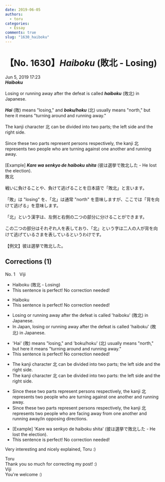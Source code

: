 ```yaml
---
date: 2019-06-05
authors:
  - toru
categories:
  - Essay
comments: true
slug: "1630_haiboku"
---
```


# 【No. 1630】<strong><em>Haiboku</strong></em> (敗北 - Losing)
<div class="date">Jun 5, 2019 17:23</div>
<div id="post"><div id="body_show_ori">
<strong><em>Haiboku</strong></em><br/><br/>Losing or running away after the defeat is called <strong><em>haiboku</em></strong> (敗北) in Japanese.<br/><br/><strong><em>Hai</em></strong> (敗) means "losing," and <strong><em>boku/hoku</em></strong> (北) usually means "north," but here it means "turning around and running away."<br/><br/>The kanji character 北 can be divided into two parts; the left side and the right side.<br/><br/>Since these two parts represent persons respectively, the kanji 北 represents two people who are turning against one another and running away.<br/><br/>[Example] <strong><em>Kare wa senkyo de haiboku shita</em></strong> (彼は選挙で敗北した - He lost the election).
</div></div>

<!-- more -->

<div id="post_ja"><div id="body_show_mo">
敗北<br/><br/>戦いに負けることや、負けて逃げることを日本語で「敗北」と言います。<br/><br/>「敗」は "losing" を、「北」は通常 "north" を意味しますが、ここでは「背を向けて逃げる」を意味します。<br/><br/>「北」という漢字は、左側と右側の二つの部分に分けることができます。<br/><br/>この二つの部分はそれぞれ人を表しており、「北」という字は二人の人が背を向けて逃げているさまを表しているというわけです。<br/><br/>【例文】彼は選挙で敗北した。
</div></div>

## Corrections (1)
<div id="block"><div class="first_name"> No. 1　<span class="just_name">Viji</span></div><div id="block2">
<ul class="correction_field">
<li class="incorrect">Haiboku (敗北 - Losing)</li>
<li class="corrected perfect">This sentence is perfect! No correction needed!</li>
</ul>
<ul class="correction_field">
<li class="incorrect">Haiboku</li>
<li class="corrected perfect">This sentence is perfect! No correction needed!</li>
</ul>
<ul class="correction_field">
<li class="incorrect">Losing or running away after the defeat is called 'haiboku' (敗北) in Japanese.</li>
<li class="corrected correct">
<span class="f_blue">In Japan,</span> losing or running away after the defeat is called 'haiboku' (敗北) <span class="sline">in Japanese</span>.
</li>
</ul>
<ul class="correction_field">
<li class="incorrect">'Hai' (敗) means "losing," and 'boku/hoku' (北) usually means "north," but here it means "turning around and running away."</li>
<li class="corrected perfect">This sentence is perfect! No correction needed!</li>
</ul>
<ul class="correction_field">
<li class="incorrect">The kanji character 北 can be divided into two parts; the left side and the right side.</li>
<li class="corrected correct">
The kanji character 北 can be divided into two parts<span class="f_blue">:</span> the left <span class="sline">side</span> and the right <span class="sline">side</span>.
</li>
</ul>
<ul class="correction_field">
<li class="incorrect">Since these two parts represent persons respectively, the kanji 北 represents two people who are turning against one another and running away.</li>
<li class="corrected correct">
Since these two parts represent persons <span class="sline">respectively</span>, the kanji 北 represents two people who <span class="f_blue">are facing away from</span> one another and running away<span class="f_blue">/in opposing directions</span>.
</li>
</ul>
<ul class="correction_field">
<li class="incorrect">[Example] 'Kare wa senkyo de haiboku shita' (彼は選挙で敗北した - He lost the election).</li>
<li class="corrected perfect">This sentence is perfect! No correction needed!</li>
</ul>
<p class="comment_small">
 Very interesting and nicely explained, Toru :)
</p>

</div><div class="name"><span class="just_name">Toru</span><br>
Thank you so much for correcting my post! :)
</div>
<div class="name"><span class="just_name">Viji</span><br>
You're welcome :)
</div>
</div>

